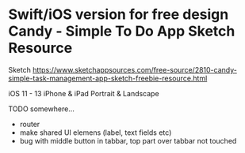 # Swift/iOS version for free design Candy - Simple To Do App Sketch Resource 

Sketch https://www.sketchappsources.com/free-source/2810-candy-simple-task-management-app-sketch-freebie-resource.html

iOS 11 - 13
iPhone & iPad
Portrait & Landscape

TODO somewhere...

- router
- make shared UI elemens (label, text fields etc)
- bug with middle button in tabbar, top part over tabbar not touched
